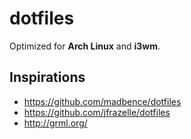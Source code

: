 dotfiles
========

Optimized for **Arch Linux** and **i3wm**.

Inspirations
------------

- https://github.com/madbence/dotfiles
- https://github.com/jfrazelle/dotfiles
- http://grml.org/
